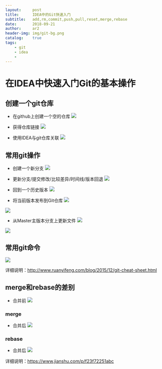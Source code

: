 ```yaml
---
layout:     post
title:      IDEA中的Git快速入门
subtitle:   add,rm,commit,push,pull,reset,merge,rebase
date:       2018-09-21
author:     ar2
header-img: img/git-bg.png
catalog: 	true
tags:
    - git
    - idea
    - 
---
```

# 在IDEA中快速入门Git的基本操作

    
## 创建一个git仓库
* 在github上创建一个空的仓库
![](http://i.aracg.cc/img/git-crtSrc.png)

* 获得仓库链接
![](http://i.aracg.cc/img/git-crtSrc1.png)

* 使用IDEA与git仓库关联
![](http://i.aracg.cc/img/git-clone.png)

## 常用git操作
* 创建一个新分支
![](http://i.aracg.cc/img/git-branch.png)

* 更新分支/提交修改/比较差异/时间线/版本回退
![](http://i.aracg.cc/img/git-opt.png)

* 回到一个历史版本
![](http://i.aracg.cc/img/git-reset.png)

* 将当前版本发布到Git仓库
![](http://i.aracg.cc/img/git-pull1.png)

![](http://i.aracg.cc/img/git-push.png)


* 从Master主版本分支上更新文件
![](http://i.aracg.cc/img/git-pull2.png)

![](http://i.aracg.cc/img/git-pull3.png)

## 常用git命令
![](http://i.aracg.cc/img/git-bg.png)

详细说明：<a href="http://www.ruanyifeng.com/blog/2015/12/git-cheat-sheet.html">http://www.ruanyifeng.com/blog/2015/12/git-cheat-sheet.html</a>
## merge和rebase的差别
* 合并前
![](https://upload-images.jianshu.io/upload_images/305877-5dece524b7130343.png?imageMogr2/auto-orient/)

### merge
* 合并后
![](https://upload-images.jianshu.io/upload_images/305877-c4ddfcf679821e2f.png?imageMogr2/auto-orient/)
### rebase
* 合并后
![](https://upload-images.jianshu.io/upload_images/305877-467ba180733adca1.png?imageMogr2/auto-orient/)

详细说明：<a href="https://www.jianshu.com/p/f23f72251abc">https://www.jianshu.com/p/f23f72251abc</a>